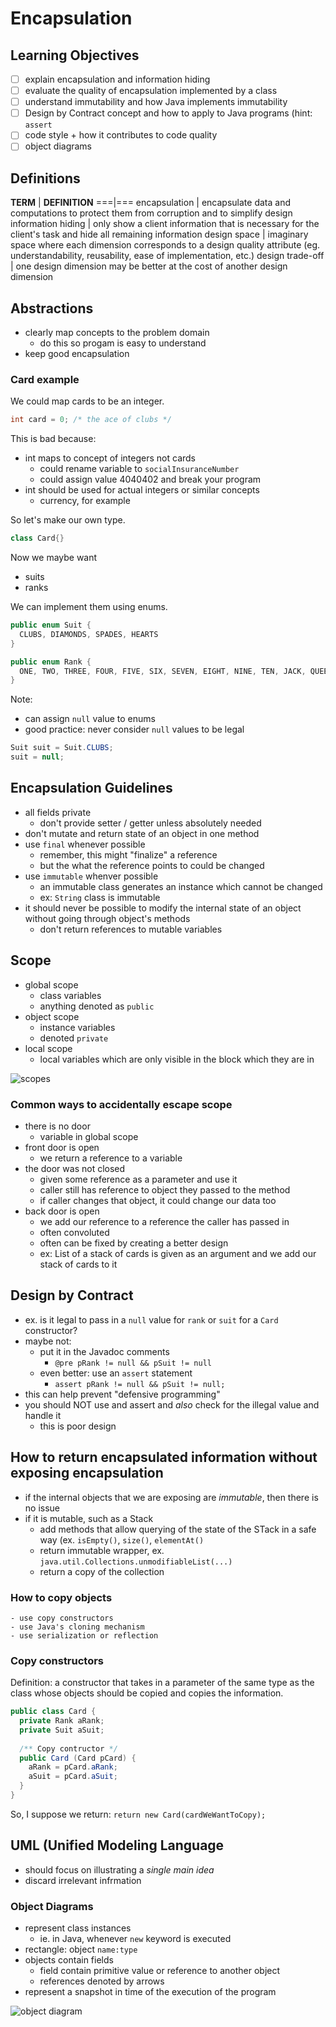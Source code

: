 # Encapsulation

## Learning Objectives
- [ ] explain encapsulation and information hiding
- [ ] evaluate the quality of encapsulation implemented by a class
- [ ] understand immutability and how Java implements immutability
- [ ] Design by Contract concept and how to apply to Java programs (hint: `assert`
- [ ] code style + how it contributes to code quality
- [ ] object diagrams

## Definitions
**TERM** | **DEFINITION**
===|===
encapsulation | encapsulate data and computations to protect them from corruption and to simplify design
information hiding | only show a client information that is necessary for the client's task and hide all remaining information
design space | imaginary space where each dimension corresponds to a design quality attribute (eg. understandability, reusability, ease of implementation, etc.)
design trade-off | one design dimension may be better at the cost of another design dimension

## Abstractions
  - clearly map concepts to the problem domain
    - do this so progam is easy to understand
  - keep good encapsulation

### Card example
We could map cards to be an integer.

```Java
int card = 0; /* the ace of clubs */
```

This is bad because:
  - int maps to concept of integers not cards
    - could rename variable to `socialInsuranceNumber` 
    - could assign value 4040402 and break your program
  - int should be used for actual integers or similar concepts
    - currency, for example

So let's make our own type.

```java
class Card{}
```

Now we maybe want
  - suits
  - ranks
 
We can implement them using enums.

```java
public enum Suit {
  CLUBS, DIAMONDS, SPADES, HEARTS
}

public enum Rank {
  ONE, TWO, THREE, FOUR, FIVE, SIX, SEVEN, EIGHT, NINE, TEN, JACK, QUEEN, KING, ACE
}
```

Note:
  - can assign `null` value to enums
  - good practice: never consider `null` values to be legal

```java
Suit suit = Suit.CLUBS;
suit = null;
```

## Encapsulation Guidelines
  - all fields private
    - don't provide setter / getter unless absolutely needed
  - don't mutate and return state of an object in one method
  - use `final` whenever possible
    - remember, this might "finalize" a reference
    - but the what the reference points to could be changed
  - use `immutable` whenver possible
    - an immutable class generates an instance which cannot be changed
    - ex: `String` class is immutable
  - it should never be possible to modify the internal state of an object without going through object's methods
    - don't return references to mutable variables

## Scope
  - global scope
    - class variables
    - anything denoted as `public`
  - object scope
    - instance variables
    - denoted `private`
  - local scope
    - local variables which are only visible in the block which they are in

![scopes](images/m01-scopes.png)

### Common ways to accidentally escape scope
  - there is no door
    - variable in global scope
  - front door is open
    - we return a reference to a variable
  - the door was not closed
    - given some reference as a parameter and use it
    - caller still has reference to object they passed to the method
    - if caller changes that object, it could change our data too
  - back door is open
    - we add our reference to a reference the caller has passed in
    - often convoluted
    - often can be fixed by creating a better design
    - ex: List of a stack of cards is given as an argument and we add our stack of cards to it

## Design by Contract
- ex. is it legal to pass in a `null` value for `rank` or `suit` for a `Card` constructor?
- maybe not:
  - put it in the Javadoc comments
    - `@pre pRank != null && pSuit != null`
  - even better: use an `assert` statement
    - `assert pRank != null && pSuit != null;`
- this can help prevent "defensive programming"
- you should NOT use and assert and _also_ check for the illegal value and handle it
    - this is poor design

## How to return encapsulated information without exposing encapsulation

  - if the internal objects that we are exposing are _immutable_, then there is no issue
  - if it is mutable, such as a Stack
    - add methods that allow querying of the state of the STack in a safe way (ex. `isEmpty()`, `size()`, `elementAt()`
    - return immutable wrapper, ex. `java.util.Collections.unmodifiableList(...)`
    - return a copy of the collection

### How to copy objects
    - use copy constructors
    - use Java's cloning mechanism
    - use serialization or reflection


### Copy constructors
Definition: a constructor that takes in a parameter of the same type as the class whose objects should be copied and copies the information.

```java
public class Card {
  private Rank aRank;
  private Suit aSuit;
  
  /** Copy contructor */
  public Card (Card pCard) {
    aRank = pCard.aRank;
    aSuit = pCard.aSuit;
  }
}
```

So, I suppose we return: `return new Card(cardWeWantToCopy);`

## UML (Unified Modeling Language
- should focus on illustrating a _single main idea_
- discard irrelevant infrmation

### Object Diagrams
- represent class instances
  - ie. in Java, whenever `new` keyword is executed
- rectangle: object `name:type`
- objects contain fields
  - field contain primitive value or reference to another object
  - references denoted by arrows
- represent a snapshot in time of the execution of the program

![object diagram](images/m01-objectdiagram.png)


